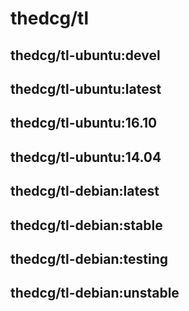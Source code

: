 # thedcg/tl

## thedcg/tl-ubuntu:devel
## thedcg/tl-ubuntu:latest
## thedcg/tl-ubuntu:16.10
## thedcg/tl-ubuntu:14.04

## thedcg/tl-debian:latest
## thedcg/tl-debian:stable
## thedcg/tl-debian:testing
## thedcg/tl-debian:unstable
